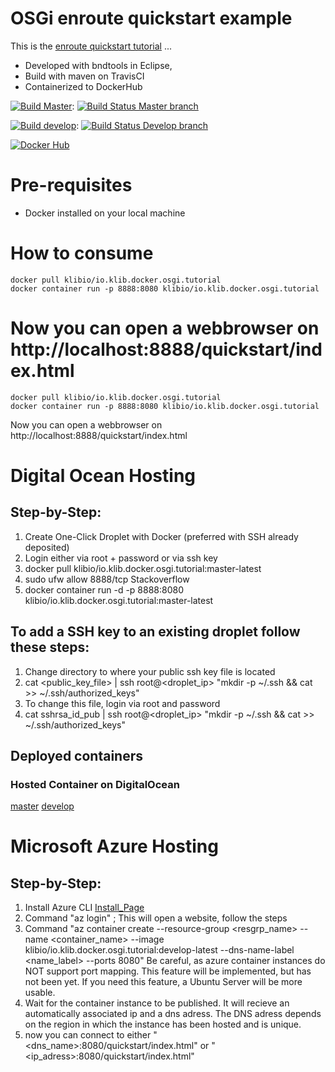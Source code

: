 # OSGi enroute quickstart example

This is the [enroute quickstart tutorial](https://github.com/osgi/osgi.enroute) ...

* Developed with bndtools in Eclipse,
* Build with maven on TravisCI
* Containerized to DockerHub

[![Build Master](https://img.shields.io/badge/branch-master-brightgreen.svg)](https://github.com/klibio/io.klib.docker.osgi.tut/tree/master): 
[![Build Status Master branch](https://api.travis-ci.org/klibio/io.klib.docker.osgi.tut.svg?branch=master)](https://travis-ci.org/klibio/io.klib.docker.osgi.tut)

[![Build develop](https://img.shields.io/badge/branch-develop-yellow.svg)](https://github.com/klibio/io.klib.docker.osgi.tut/tree/develop): 
[![Build Status Develop branch](https://api.travis-ci.org/klibio/io.klib.docker.osgi.tut.svg?branch=develop)](https://travis-ci.org/klibio/io.klib.docker.osgi.tut)

[![Docker Hub](https://img.shields.io/badge/Docker%20Hub-io.klib.docker.osgi.tutorial-blue.svg)](https://hub.docker.com/r/klibio/io.klib.docker.osgi.tutorial/)

# Pre-requisites

* Docker installed on your local machine

# How to consume


````
docker pull klibio/io.klib.docker.osgi.tutorial
docker container run -p 8888:8080 klibio/io.klib.docker.osgi.tutorial
````
Now you can open a webbrowser on 
http://localhost:8888/quickstart/index.html
=======

````
docker pull klibio/io.klib.docker.osgi.tutorial
docker container run -p 8888:8080 klibio/io.klib.docker.osgi.tutorial
````
Now you can open a webbrowser on 
http://localhost:8888/quickstart/index.html

# Digital Ocean Hosting

## Step-by-Step:
1. Create One-Click Droplet with Docker (preferred with SSH already deposited)
2. Login either via root + password or via ssh key
3. docker pull klibio/io.klib.docker.osgi.tutorial:master-latest
4. sudo ufw allow 8888/tcp Stackoverflow
5. docker container run -d -p 8888:8080 klibio/io.klib.docker.osgi.tutorial:master-latest

## To add a SSH key to an existing droplet follow these steps:

1. Change directory to where your public ssh key file is located
2. cat <public_key_file> | ssh root@<droplet_ip> "mkdir -p ~/.ssh && cat >> ~/.ssh/authorized_keys"
3. To change this file, login via root and password
4. cat sshrsa_id_pub | ssh root@<droplet_ip> "mkdir -p ~/.ssh && cat >> ~/.ssh/authorized_keys"

## Deployed containers

### Hosted Container on DigitalOcean
[master](http://68.183.72.62:8888/quickstart/index.html)
[develop](http://68.183.72.62:8889/quickstart/index.html)

# Microsoft Azure Hosting

## Step-by-Step:
1. Install Azure CLI [Install_Page](https://docs.microsoft.com/en-us/cli/azure/install-azure-cli?view=azure-cli-latest)
2. Command "az login" ; This will open a website, follow the steps
3. Command "az container create --resource-group <resgrp_name> --name <container_name> --image klibio/io.klib.docker.osgi.tutorial:develop-latest --dns-name-label <name_label> --ports 8080"
    Be careful, as azure container instances do NOT support port mapping. This feature will be implemented, but has not been yet. If you need this feature, a Ubuntu Server will be more usable.
4. Wait for the container instance to be published. It will recieve an automatically associated ip and a dns adress. The DNS adress depends on the region in which the instance has been hosted and is unique.
5. now you can connect to either "<dns_name>:8080/quickstart/index.html" or "<ip_adress>:8080/quickstart/index.html"